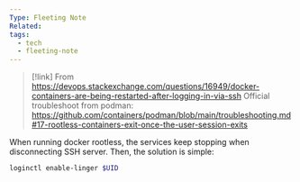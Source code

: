 ```yaml
---
Type: Fleeting Note
Related: 
tags:
  - tech
  - fleeting-note
---
```


> [!link] From
> https://devops.stackexchange.com/questions/16949/docker-containers-are-being-restarted-after-logging-in-via-ssh
> Official troubleshoot from podman:
> https://github.com/containers/podman/blob/main/troubleshooting.md#17-rootless-containers-exit-once-the-user-session-exits

When running docker rootless, the services keep stopping when disconnecting SSH server. Then, the solution is simple:

```bash
loginctl enable-linger $UID
```
